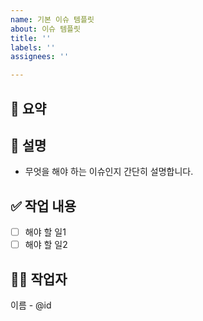 ```yaml
---
name: 기본 이슈 템플릿
about: 이슈 템플릿
title: ''
labels: ''
assignees: ''

---
```


## 📌 요약

## 📝 설명

- 무엇을 해야 하는 이슈인지 간단히 설명합니다.

## ✅ 작업 내용

- [ ] 해야 할 일1
- [ ] 해야 할 일2

## 🧑‍💻 작업자

이름 - @id
